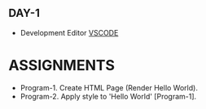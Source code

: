 ## DAY-1
* Development Editor [VSCODE](https://code.visualstudio.com/)

# ASSIGNMENTS
* Program-1. Create HTML Page (Render Hello World).
* Program-2. Apply style to 'Hello World' [Program-1].